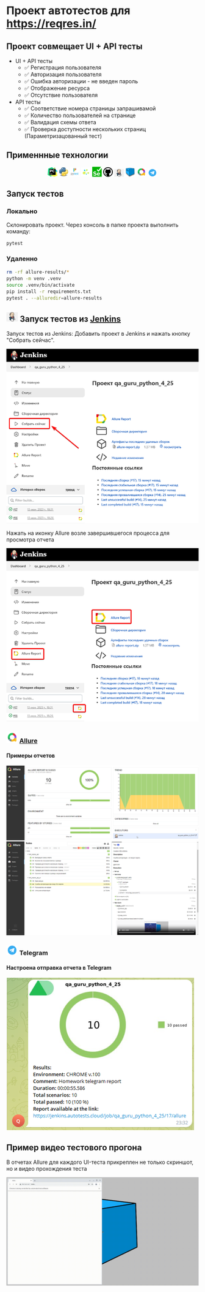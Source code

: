 # Проект автотестов для https://reqres.in/

## Проект совмещает UI + API  тесты
* UI + API тесты
    * ✅ Регистрация пользователя
    * ✅ Авторизация пользователя
    * ✅ Ошибка авторизации - не введен пароль
    * ✅ Отображение ресурса
    * ✅ Отсутствие пользователя
* API тесты
    * ✅ Соответствие номера страницы запрашивамой 
    * ✅ Количество пользователей на странице
    * ✅ Валидация схемы ответа
    * ✅ Проверка доступности нескольких страниц (Параметризацованный тест)


## Применнные технологии
<p  align="center">
  <code><img width="5%" title="Pycharm" src="resources/logo/pycharm.png"></code>
  <code><img width="5%" title="Python" src="resources/logo/python.png"></code>
  <code><img width="5%" title="Pytest" src="resources/logo/pytest.png"></code>
  <code><img width="5%" title="Selene" src="resources/logo/selene.png"></code>
  <code><img width="5%" title="Selenium" src="resources/logo/selenium.png"></code>
  <code><img width="5%" title="GitHub" src="resources/logo/Github.png"></code>
  <code><img width="5%" title="Jenkins" src="resources/logo/Jenkins.png"></code>
  <code><img width="5%" title="selenoid" src="resources/logo/selenoid.png"></code>
  <code><img width="5%" title="Allure Report" src="resources/logo/allure.png"></code>
  <code><img width="5%" title="Telegram" src="resources/logo/tg.png"></code>
</p>




## Запуск тестов
### Локально
Склонировать проект. Через консоль в папке проекта выполнить команду:
```
pytest
```

### Удаленно
```bash
rm -rf allure-results/*
python -m venv .venv
source .venv/bin/activate
pip install -r requirements.txt
pytest . --alluredir=allure-results
```

## <img width="6%" title="Jenkins" src="resources/logo/Jenkins.png"> Запуск тестов из [Jenkins](https://jenkins.autotests.cloud/job/qa_guru_python_4_25/)
Запуск тестов из Jenkins:
Добавить проект в Jenkins и нажать кнопку "Собрать сейчас".

<p><img src="resources/screenshots/chrome_wDkwqD6g8l.png" alt="Jenkins"/></p>

Нажать на иконку Allure возле завершившегося процесса для просмотра отчета

<p><img src="resources/screenshots/chrome_37wxhxSSAY.png" alt="Allure in Jenkins"/></p>


### <img width="6%" title="Allure" src="resources/logo/allure.png"> [Allure](https://jenkins.autotests.cloud/job/lastfm_graduate_work_qa_quru_ui/100/allure/)

#### Примеры отчетов

<img src="resources/screenshots/chrome_svRy4SokZf.png" alt="Allure"/>

<img src="resources/screenshots/chrome_0fD0R4DN59.png" alt="Allure"/>

### <img width="6%" title="Telegram" src="resources/logo/tg.png"> Telegram

#### Настроена отправка отчета в Telegram

<img src="resources/screenshots/Telegram_XIvtt3wAXC.png" alt="Telegram"/>

## Пример видео тестового прогона

В отчетах Allure для каждого UI-теста прикреплен не только скриншот, но и видео прохождения теста

<p align="center">
  <img title="Video" src="resources/video/4f561a214d4de655f056eee249f26c95.gif"/>
</p>